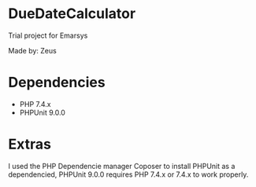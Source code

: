 # DueDateCalculator
Trial project for Emarsys

Made by: Zeus

# Dependencies

- PHP 7.4.x
- PHPUnit 9.0.0

# Extras

I used the PHP Dependencie manager Coposer to install PHPUnit as a dependencied, PHPUnit 9.0.0 requires PHP 7.4.x or 7.4.x to work properly.